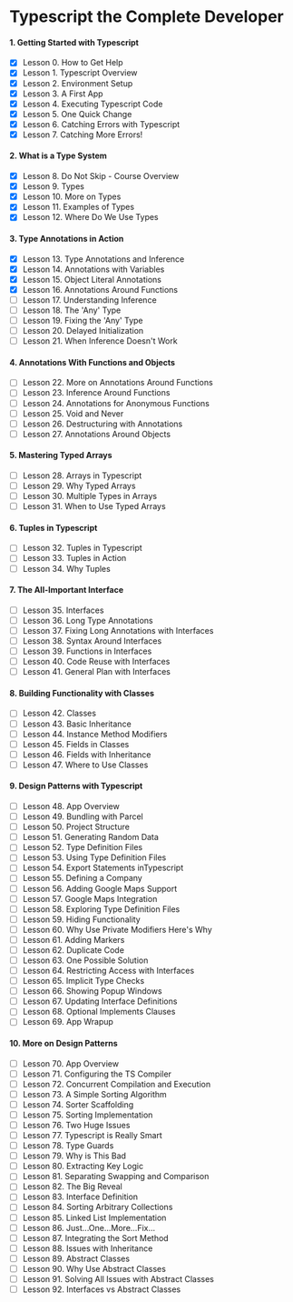 # Typescript the Complete Developer

#### 1. Getting Started with Typescript
- [x] Lesson 0. How to Get Help
- [x] Lesson 1. Typescript Overview
- [x] Lesson 2. Environment Setup
- [x] Lesson 3. A First App
- [x] Lesson 4. Executing Typescript Code
- [x] Lesson 5. One Quick Change
- [x] Lesson 6. Catching Errors with Typescript
- [x] Lesson 7. Catching More Errors!

#### 2. What is a Type System
- [x] Lesson 8. Do Not Skip - Course Overview
- [x] Lesson 9. Types
- [x] Lesson 10. More on Types
- [x] Lesson 11. Examples of Types
- [x] Lesson 12. Where Do We Use Types

#### 3. Type Annotations in Action
- [x] Lesson 13. Type Annotations and Inference
- [X] Lesson 14. Annotations with Variables
- [x] Lesson 15. Object Literal Annotations
- [x] Lesson 16. Annotations Around Functions
- [ ] Lesson 17. Understanding Inference
- [ ] Lesson 18. The 'Any' Type
- [ ] Lesson 19. Fixing the 'Any' Type
- [ ] Lesson 20. Delayed Initialization
- [ ] Lesson 21. When Inference Doesn't Work

#### 4. Annotations With Functions and Objects
- [ ] Lesson 22. More on Annotations Around Functions
- [ ] Lesson 23. Inference Around Functions
- [ ] Lesson 24. Annotations for Anonymous Functions
- [ ] Lesson 25. Void and Never
- [ ] Lesson 26. Destructuring with Annotations
- [ ] Lesson 27. Annotations Around Objects

#### 5. Mastering Typed Arrays
- [ ] Lesson 28. Arrays in Typescript
- [ ] Lesson 29. Why Typed Arrays
- [ ] Lesson 30. Multiple Types in Arrays
- [ ] Lesson 31. When to Use Typed Arrays

#### 6. Tuples in Typescript
- [ ] Lesson 32. Tuples in Typescript
- [ ] Lesson 33. Tuples in Action
- [ ] Lesson 34. Why Tuples

#### 7. The All-Important Interface
- [ ] Lesson 35. Interfaces
- [ ] Lesson 36. Long Type Annotations
- [ ] Lesson 37. Fixing Long Annotations with Interfaces
- [ ] Lesson 38. Syntax Around Interfaces
- [ ] Lesson 39. Functions in Interfaces
- [ ] Lesson 40. Code Reuse with Interfaces
- [ ] Lesson 41. General Plan with Interfaces

#### 8. Building Functionality with Classes
- [ ] Lesson 42. Classes
- [ ] Lesson 43. Basic Inheritance
- [ ] Lesson 44. Instance Method Modifiers
- [ ] Lesson 45. Fields in Classes
- [ ] Lesson 46. Fields with Inheritance
- [ ] Lesson 47. Where to Use Classes

#### 9. Design Patterns with Typescript
- [ ] Lesson 48. App Overview
- [ ] Lesson 49. Bundling with Parcel
- [ ] Lesson 50. Project Structure
- [ ] Lesson 51. Generating Random Data
- [ ] Lesson 52. Type Definition Files
- [ ] Lesson 53. Using Type Definition Files
- [ ] Lesson 54. Export Statements inTypescript
- [ ] Lesson 55. Defining a Company
- [ ] Lesson 56. Adding Google Maps Support
- [ ] Lesson 57. Google Maps Integration
- [ ] Lesson 58. Exploring Type Definition Files
- [ ] Lesson 59. Hiding Functionality
- [ ] Lesson 60. Why Use Private Modifiers Here's Why
- [ ] Lesson 61. Adding Markers
- [ ] Lesson 62. Duplicate Code
- [ ] Lesson 63. One Possible Solution
- [ ] Lesson 64. Restricting Access with Interfaces
- [ ] Lesson 65. Implicit Type Checks
- [ ] Lesson 66. Showing Popup Windows
- [ ] Lesson 67. Updating Interface Definitions
- [ ] Lesson 68. Optional Implements Clauses
- [ ] Lesson 69. App Wrapup

#### 10. More on Design Patterns
- [ ] Lesson 70. App Overview
- [ ] Lesson 71. Configuring the TS Compiler
- [ ] Lesson 72. Concurrent Compilation and Execution
- [ ] Lesson 73. A Simple Sorting Algorithm
- [ ] Lesson 74. Sorter Scaffolding
- [ ] Lesson 75. Sorting Implementation
- [ ] Lesson 76. Two Huge Issues
- [ ] Lesson 77. Typescript is Really Smart
- [ ] Lesson 78. Type Guards
- [ ] Lesson 79. Why is This Bad
- [ ] Lesson 80. Extracting Key Logic
- [ ] Lesson 81. Separating Swapping and Comparison
- [ ] Lesson 82. The Big Reveal
- [ ] Lesson 83. Interface Definition
- [ ] Lesson 84. Sorting Arbitrary Collections
- [ ] Lesson 85. Linked List Implementation
- [ ] Lesson 86. Just...One...More...Fix...
- [ ] Lesson 87. Integrating the Sort Method
- [ ] Lesson 88. Issues with Inheritance
- [ ] Lesson 89. Abstract Classes
- [ ] Lesson 90. Why Use Abstract Classes
- [ ] Lesson 91. Solving All Issues with Abstract Classes
- [ ] Lesson 92. Interfaces vs Abstract Classes
